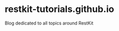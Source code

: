 restkit-tutorials.github.io
===========================

Blog dedicated to all topics around RestKit
